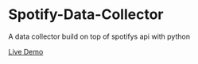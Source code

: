 # Spotify-Data-Collector
A data collector build on top of spotifys api with python





<a href="https://spotifydatacollection.herokuapp.com/">Live Demo</a>
